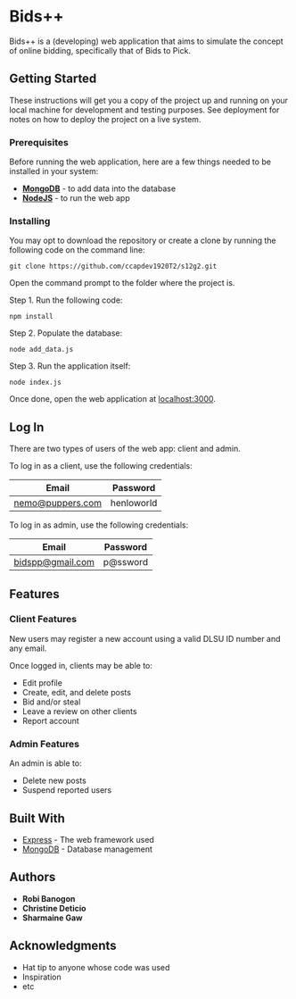 # Bids++

Bids++ is a (developing) web application that aims to simulate the concept of online bidding, specifically that of Bids to Pick.

## Getting Started

These instructions will get you a copy of the project up and running on your local machine for development and testing purposes. See deployment for notes on how to deploy the project on a live system.

### Prerequisites

Before running the web application, here are a few things needed to be installed in your system:

* __[MongoDB](https://www.mongodb.com/download-center/community)__ - to add data into the database
* __[NodeJS](https://nodejs.org/en/download/)__ - to run the web app

### Installing

You may opt to download the repository or create a clone by running the following code on the command line:

```
git clone https://github.com/ccapdev1920T2/s12g2.git
```

Open the command prompt to the folder where the project is.

Step 1. Run the following code:

```
npm install
```

Step 2. Populate the database:

```
node add_data.js
```

Step 3. Run the application itself:

```
node index.js
```

Once done, open the web application at [localhost:3000](http://localhost:3000/).

## Log In
There are two types of users of the web app: client and admin.

To log in as a client, use the following credentials:

Email | Password
----- | --------
nemo@puppers.com | henloworld

To log in as admin, use the following credentials:

Email | Password
----- | --------
bidspp@gmail.com | p@ssword

## Features

### Client Features

New users may register a new account using a valid DLSU ID number and any email.

Once logged in, clients may be able to:

* Edit profile
* Create, edit, and delete posts
* Bid and/or steal
* Leave a review on other clients
* Report account

### Admin Features

An admin is able to:

* Delete new posts
* Suspend reported users


## Built With

* [Express](https://www.mongodb.com) - The web framework used
* [MongoDB](https://maven.apache.org/) - Database management

## Authors

* **Robi Banogon**
* **Christine Deticio**
* **Sharmaine Gaw**

## Acknowledgments

* Hat tip to anyone whose code was used
* Inspiration
* etc
